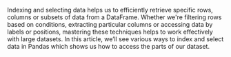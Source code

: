 Indexing and selecting data helps us to efficiently retrieve specific rows, columns or subsets of data from a DataFrame.
Whether we're filtering rows based on conditions,
extracting particular columns or accessing data by labels or positions,
mastering these techniques helps to work effectively with large datasets.
In this article, we’ll see various ways to index and select data in Pandas which shows us how to access the parts of our dataset.